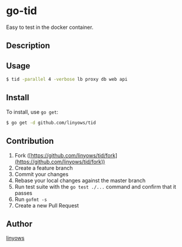 go-tid
======

Easy to test in the docker container.

Description
-----------

Usage
-----

```sh
$ tid -parallel 4 -verbose lb proxy db web api
```

Install
-------

To install, use `go get`:

```sh
$ go get -d github.com/linyows/tid
```

Contribution
------------

1. Fork ([https://github.com/linyows/tid/fork](https://github.com/linyows/tid/fork))
1. Create a feature branch
1. Commit your changes
1. Rebase your local changes against the master branch
1. Run test suite with the `go test ./...` command and confirm that it passes
1. Run `gofmt -s`
1. Create a new Pull Request

Author
------

[linyows](https://github.com/linyows)
